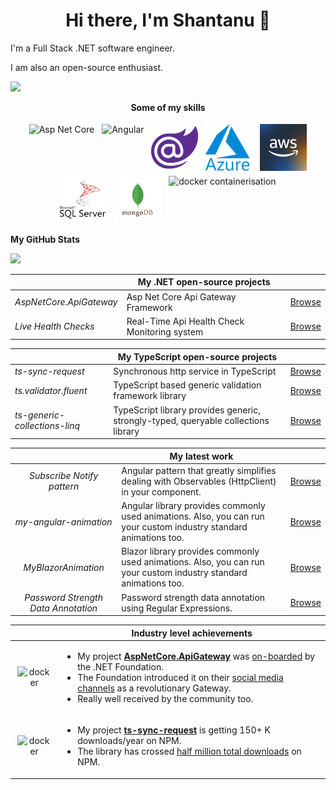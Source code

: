 <h1 align="center">Hi there, I'm Shantanu 👋</h1>

I'm a Full Stack .NET software engineer.

I am also an open-source enthusiast.

<a>
   <img src="https://komarev.com/ghpvc/?username=VeritasSoftware&color=ff69b4&style=for-the-badge" />
 </a>

<p align="center">
   <b>Some of my skills</b>
</p>

<p align="center">
   <img src="https://cdn.jsdelivr.net/gh/devicons/devicon/icons/dotnetcore/dotnetcore-original.svg" width="75" height="75" alt="Asp Net Core" title="Asp Net Core" style="vertical-align:top; margin:4px"/>
   <img src="https://cdn.jsdelivr.net/gh/devicons/devicon/icons/angularjs/angularjs-original.svg" width="75" height="75" alt="Angular" title="Angular" style="vertical-align:top; margin:4px"/>
   <img src="/assets/Blazor.png" width="75" height="75" alt="Blazor Web Assembly" title="Blazor Web Assembly" style="vertical-align:top; margin:4px"/>
   <img src="/assets/Azure.png" width="75"   height="75" alt="Azure" title="Azure" style="vertical-align:top; margin:4px"/>
   <img src="/assets/AWS.jpg" width="75" height="75" alt="AWS" title="AWS" style="vertical-align:top; margin:4px"/>
   <img src="/assets/MSSqlServer.png" width="75" height="75" alt="MS Sql Server" title="MS Sql Server" style="vertical-align:top; margin:4px"/>
   <img src="/assets/MongoDb.png" width="75" height="75" alt="MongoDb" title="MongoDb" style="vertical-align:top; margin:4px"/>
   <img src="https://cdn.jsdelivr.net/gh/devicons/devicon/icons/docker/docker-original.svg" width="75" height="75" alt="docker containerisation" title="docker containerisation" style="vertical-align:top; margin:4px"/>
</p>

**My GitHub Stats**

![](https://github-readme-stats.vercel.app/api/top-langs/?username=VeritasSoftware&theme=dark&hide_border=false&include_all_commits=true&count_private=true&layout=compact&langs_count=15)

||**My .NET open-source projects**||
|---------------------------|----|---|
|*AspNetCore.ApiGateway*|Asp Net Core Api Gateway Framework|[Browse](https://github.com/VeritasSoftware/AspNetCore.ApiGateway)|
|*Live Health Checks*|Real-Time Api Health Check Monitoring system|[Browse](https://github.com/VeritasSoftware/LiveHealthChecks)|

||**My TypeScript open-source projects**||
|---------------------------|---|---|
|*ts-sync-request*|Synchronous http service in TypeScript|[Browse](https://github.com/VeritasSoftware/ts-sync-request)|
|*ts.validator.fluent*|TypeScript based generic validation framework library|[Browse](https://github.com/VeritasSoftware/ts.validator)|
|*ts-generic-collections-linq*|TypeScript library provides generic, strongly-typed, queryable collections library|[Browse](https://github.com/VeritasSoftware/ts-generic-collections)|

||**My latest work**||
|:---:|---|------|
| *Subscribe Notify pattern* | Angular pattern that greatly simplifies dealing with Observables (HttpClient) in your component. |[Browse](https://github.com/VeritasSoftware/NotificationService)|
| *my-angular-animation* | Angular library provides commonly used animations. Also, you can run your custom industry standard animations too.|[Browse](https://github.com/VeritasSoftware/my-angular-animation-project)|
| *MyBlazorAnimation* | Blazor library provides commonly used animations. Also, you can run your custom industry standard animations too.|[Browse](https://github.com/VeritasSoftware/MyBlazorAnimation)|
| *Password Strength Data Annotation* | Password strength data annotation using Regular Expressions.|[Browse](https://github.com/VeritasSoftware/PasswordStrengthDataAnnotation)|


|| **Industry level achievements** |
|:---:|---|
|<img src="https://cdn.jsdelivr.net/gh/devicons/devicon/icons/groovy/groovy-original.svg" width="75" height="75" alt="docker" style="vertical-align:top; margin:4px"/>|<ul><li>My project [**AspNetCore.ApiGateway**](https://github.com/VeritasSoftware/AspNetCore.ApiGateway) was [on-boarded](https://github.com/dotnet-foundation/projects/issues/255) by the .NET Foundation.</li><li>The Foundation introduced it on their [social media channels](https://www.linkedin.com/feed/update/urn:li:activity:7168255226624372736/) as a revolutionary Gateway.</li><li>Really well received by the community too.</li></ul>|
|<img src="https://cdn.jsdelivr.net/gh/devicons/devicon/icons/groovy/groovy-original.svg" width="75" height="75" alt="docker" style="vertical-align:top; margin:4px"/>|<ul><li>My project [**ts-sync-request**](https://github.com/VeritasSoftware/ts-sync-request) is getting 150+ K downloads/year on NPM.</li><li>The library has crossed [half million total downloads](https://npm-stat.com/charts.html?package=ts-sync-request&from=2019-01-01) on NPM.</li></ul>|
 
            


<!--
**VeritasSoftware/VeritasSoftware** is a ✨ _special_ ✨ repository because its `README.md` (this file) appears on your GitHub profile.

Here are some ideas to get you started:

- 🔭 I’m currently working on ...
- 🌱 I’m currently learning ...
- 👯 I’m looking to collaborate on ...
- 🤔 I’m looking for help with ...
- 💬 Ask me about ...
- 📫 How to reach me: ...
- 😄 Pronouns: ...
- ⚡ Fun fact: ...
-->
